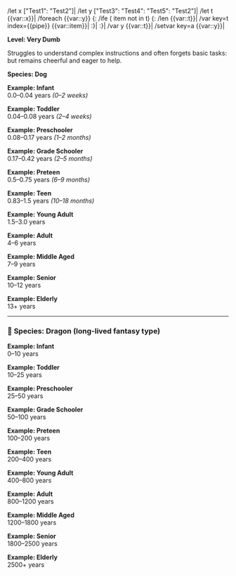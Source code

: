 /let x ["Test1": "Test2"]|
/let y ["Test3": "Test4": "Test5": "Test2"]|
/let t {{var::x}}|
/foreach {{var::y}} {:
	/ife ( item not in t) {:
		/len {{var::t}}|
		/var key=t index={{pipe}} {{var::item}}|
	:}|
:}|
/var y {{var::t}}|
/setvar key=a {{var::y}}|

**Level: Very Dumb**

Struggles to understand complex instructions and often forgets basic tasks: but remains cheerful and eager to help.

**Species: Dog**

**Example: Infant**  
0.0–0.04 years _(0–2 weeks)_

**Example: Toddler**  
0.04–0.08 years _(2–4 weeks)_

**Example: Preschooler**  
0.08–0.17 years _(1–2 months)_

**Example: Grade Schooler**  
0.17–0.42 years _(2–5 months)_

**Example: Preteen**  
0.5–0.75 years _(6–9 months)_

**Example: Teen**  
0.83–1.5 years _(10–18 months)_

**Example: Young Adult**  
1.5–3.0 years

**Example: Adult**  
4–6 years

**Example: Middle Aged**  
7–9 years

**Example: Senior**  
10–12 years

**Example: Elderly**  
13+ years

---

### 🐉 **Species: Dragon (long-lived fantasy type)**

**Example: Infant**  
0–10 years

**Example: Toddler**  
10–25 years

**Example: Preschooler**  
25–50 years

**Example: Grade Schooler**  
50–100 years

**Example: Preteen**  
100–200 years

**Example: Teen**  
200–400 years

**Example: Young Adult**  
400–800 years

**Example: Adult**  
800–1200 years

**Example: Middle Aged**  
1200–1800 years

**Example: Senior**  
1800–2500 years

**Example: Elderly**  
2500+ years